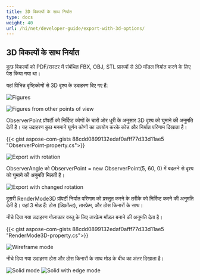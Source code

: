 ```yaml
---
title: 3D विकल्पों के साथ निर्यात
type: docs
weight: 40
url: /hi/net/developer-guide/export-with-3d-options/
---
```


## **3D विकल्पों के साथ निर्यात**

कुछ विकल्पों को PDF/रास्टर में संबंधित FBX, OBJ, STL प्रारूपों से 3D मॉडल निर्यात करने के लिए पेश किया गया था।

यहां विभिन्न दृष्टिकोणों से 3D दृश्य के उदाहरण दिए गए हैं:

![Figures](/_assets/guide/3d/fig1.png)

![Figures from other points of view](/_assets/guide/3d/fig2.png)

ObserverPoint प्रॉपर्टी को निर्दिष्ट कोणों के चारों ओर धुरी के अनुसार 3D दृश्य को घुमाने की अनुमति देती है। यह उदाहरण कुछ मनमाने घूर्णन कोणों का उपयोग करके कोड और निर्यात परिणाम दिखाता है।

{{< gist aspose-com-gists 88cdd0899132edaf0afff77d33d11ae5 "ObserverPoint-property.cs">}}

![Export with rotation](/_assets/guide/3d/fig3.png)

ObserverAngle को ObserverPoint = new ObserverPoint(5, 60, 0) में बदलने से दृश्य को घुमाने की अनुमति मिलती है।

![Export with changed rotation](/_assets/guide/3d/fig4.png)

दूसरी RenderMode3D प्रॉपर्टी निर्यात परिणाम को प्रस्तुत करने के तरीके को निर्दिष्ट करने की अनुमति देती है। यहां 3 मोड हैं: ठोस (डिफ़ॉल्ट), तारफ्रेम, और ठोस किनारों के साथ।

नीचे दिया गया उदाहरण गोलाकार वस्तु के लिए तारफ्रेम मॉडल बनाने की अनुमति देता है।

{{< gist aspose-com-gists 88cdd0899132edaf0afff77d33d11ae5 "RenderMode3D-property.cs">}}

![Wireframe mode](/_assets/guide/3d/fig5.png)

नीचे दिया गया उदाहरण ठोस और ठोस किनारों के साथ मोड के बीच का अंतर दिखाता है।

![Solid mode](/_assets/guide/3d/fig6.png)
![Solid with edge mode](/_assets/guide/3d/fig7.png)
